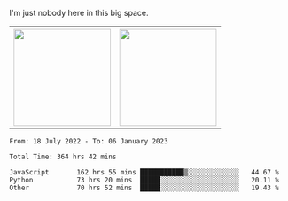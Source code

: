 I'm just nobody here in this big space.
<table>
  <tr>
    <th>
        <img height="175em" src="https://github-readme-stats.vercel.app/api/top-langs/?username=introbond&hide=css,html&layout=compact&theme=nord" />
    </th>
    <th><img height="175em" src="https://github-readme-stats.vercel.app/api/?username=introbond&theme=nord&show_icons=true&hide_border=true&&count_private=true&include_all_commits=true" /></th>
  </tr>
</table>

<!--START_SECTION:waka-->

```text
From: 18 July 2022 - To: 06 January 2023

Total Time: 364 hrs 42 mins

JavaScript       162 hrs 55 mins ███████████▒░░░░░░░░░░░░░   44.67 %
Python           73 hrs 20 mins  █████░░░░░░░░░░░░░░░░░░░░   20.11 %
Other            70 hrs 52 mins  █████░░░░░░░░░░░░░░░░░░░░   19.43 %
```

<!--END_SECTION:waka-->
